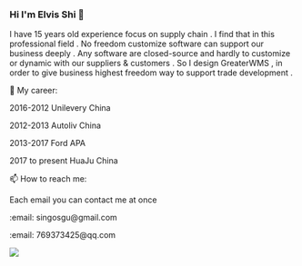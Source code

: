 ### Hi I'm Elvis Shi 👋
<p>I have 15 years old experience focus on supply chain . I find that in this professional field . No freedom customize software can support our business deeply . Any software are closed-source and hardly to customize or dynamic with our suppliers & customers . So I design GreaterWMS , in order to give business highest freedom way to support trade development .</p>
<p>🔭 My career:</p>
<p>2016-2012  Unilevery China</p>
<p>2012-2013  Autoliv China</p>
<p>2013-2017  Ford APA</p>
<p>2017 to present HuaJu China</p>

<p>📫 How to reach me:</p>
<p>Each email you can contact me at once</p>
<p>:email: singosgu@gmail.com</p>
<p>:email: 769373425@qq.com</p>
<img display="inline-block" src="https://github-readme-stats.vercel.app/api?username=ChoGathK&count_private=true&show_icons=true"/>
<!--
**Singosgu/Singosgu** is a ✨ _special_ ✨ repository because its `README.md` (this file) appears on your GitHub profile.

Here are some ideas to get you started:

- 🔭 I’m currently working on ...11111
- 🌱 I’m currently learning ...
- 👯 I’m looking to collaborate on ...
- 🤔 I’m looking for help with ...
- 💬 Ask me about ...1111
- 📫 How to reach me: ...1111
- 😄 Pronouns: ...111
- ⚡ Fun fact: ...1111
-->
